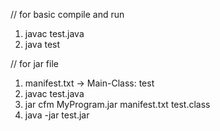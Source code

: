 // for basic compile and run
1. javac test.java
2. java test


// for jar file
1. manifest.txt -> Main-Class: test
2. javac test.java
3. jar cfm MyProgram.jar manifest.txt test.class
4. java -jar test.jar
